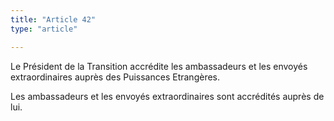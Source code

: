```yaml
---
title: "Article 42"
type: "article"

---
```




Le Président de la Transition accrédite les ambassadeurs et les envoyés extraordinaires auprès des Puissances Etrangères.

Les ambassadeurs et les envoyés extraordinaires sont accrédités auprès de lui.
